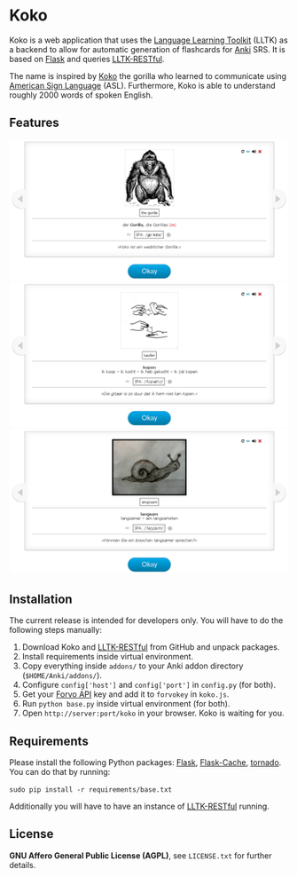 Koko
=======

Koko is a web application that uses the [Language Learning Toolkit](http://github.com/lltk/lltk) (LLTK) as a backend to allow for automatic generation of flashcards for [Anki](http://ankisrs.net/) SRS. It is based on [Flask](http://flask.pocoo.org/) and queries [LLTK-RESTful](http://github.com/lltk/lltk-restful).

The name is inspired by [Koko](http://en.wikipedia.org/wiki/Koko_(gorilla)) the gorilla who learned to communicate using [American Sign
Language](http://en.wikipedia.org/wiki/American_Sign_Language) (ASL). Furthermore, Koko is able to understand roughly 2000 words of spoken English.

Features
------------

<img src="https://raw.githubusercontent.com/lltk/Koko/master/info/screenshot-01.png" />
<img src="https://raw.githubusercontent.com/lltk/Koko/master/info/screenshot-02.png" />
<img src="https://raw.githubusercontent.com/lltk/Koko/master/info/screenshot-03.png" />

Installation
------------

The current release is intended for developers only. You will have to do the following steps manually:

1. Download Koko and [LLTK-RESTful](http://github.com/lltk/lltk-restful) from GitHub and unpack packages.
2. Install requirements inside virtual environment.
3. Copy everything inside `addons/` to your Anki addon directory (`$HOME/Anki/addons/`).
4. Configure `config['host']` and `config['port']` in `config.py` (for both).
5. Get your [Forvo API](http://api.forvo.com/) key and add it to `forvokey` in `koko.js`.
6. Run `python base.py` inside virtual environment (for both).
7. Open `http://server:port/koko` in your browser. Koko is waiting for you.

Requirements
------------

Please install the following Python packages: [Flask](https://pypi.python.org/pypi/Flask), [Flask-Cache](http://pypi.python.org/pypi/Flask-Cache/0.13.1), [tornado](http://pypi.python.org/pypi/tornado). You can do that by running:

`sudo pip install -r requirements/base.txt`

Additionally you will have to have an instance of [LLTK-RESTful](http://github.com/lltk/lltk-restful) running.

License
-------

**GNU Affero General Public License (AGPL)**, see `LICENSE.txt` for further details.
